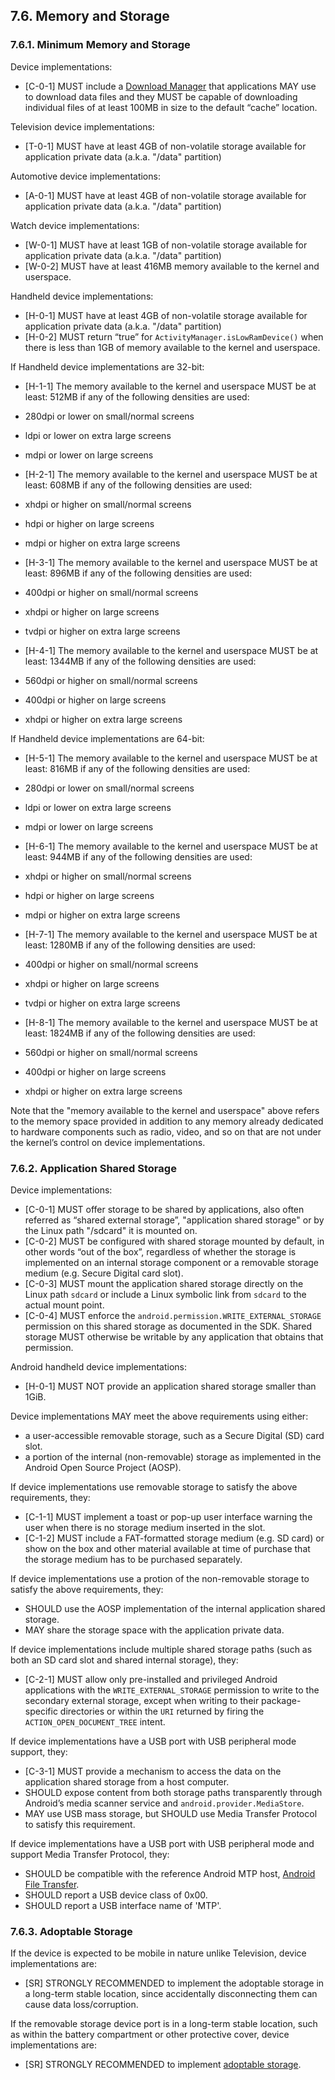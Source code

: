 ## 7.6\. Memory and Storage

### 7.6.1\. Minimum Memory and Storage

Device implementations:

*   [C-0-1] MUST include a [Download Manager](
    http://developer.android.com/reference/android/app/DownloadManager.html)
    that applications MAY use to download data files and they MUST be capable of
    downloading individual files of at least 100MB in size to the default
    “cache” location.

Television device implementations:

*   [T-0-1] MUST have at least 4GB of non-volatile storage available for
    application private data (a.k.a. "/data" partition)

Automotive device implementations:

*   [A-0-1] MUST have at least 4GB of non-volatile storage available for
    application private data (a.k.a. "/data" partition)

Watch device implementations:

*   [W-0-1] MUST have at least 1GB of non-volatile storage available for
    application private data (a.k.a. "/data" partition)
*   [W-0-2] MUST have at least 416MB memory available to the kernel and
    userspace.

Handheld device implementations:

*   [H-0-1] MUST have at least 4GB of non-volatile storage available for
    application private data (a.k.a. "/data" partition)
*   [H-0-2] MUST return “true” for `ActivityManager.isLowRamDevice()` when there
    is less than 1GB of memory available to the kernel and userspace.


If Handheld device implementations are 32-bit:

*   [H-1-1] The memory available to the kernel and userspace MUST
be at least: 512MB if any of the following densities are used:

   *   280dpi or lower on small/normal screens
   *   ldpi or lower on extra large screens
   *   mdpi or lower on large screens

*   [H-2-1] The memory available to the kernel and userspace MUST
be at least: 608MB if any of the following densities are used:

   *   xhdpi or higher on small/normal screens
   *   hdpi or higher on large screens
   *   mdpi or higher on extra large screens

*   [H-3-1] The memory available to the kernel and userspace MUST
be at least: 896MB if any of the following densities are used:

   *   400dpi or higher on small/normal screens
   *   xhdpi or higher on large screens
   *   tvdpi or higher on extra large screens

*    [H-4-1] The memory available to the kernel and userspace MUST
be at least: 1344MB if any of the following densities are used:

   *   560dpi or higher on small/normal screens
   *   400dpi or higher on large screens
   *   xhdpi or higher on extra large screens

If Handheld device implementations are 64-bit:

*   [H-5-1] The memory available to the kernel and userspace MUST
be at least: 816MB if any of the following densities are used:

   *   280dpi or lower on small/normal screens
   *   ldpi or lower on extra large screens
   *   mdpi or lower on large screens


*   [H-6-1] The memory available to the kernel and userspace MUST
be at least: 944MB if any of the following densities are used:

   *   xhdpi or higher on small/normal screens
   *   hdpi or higher on large screens
   *   mdpi or higher on extra large screens

*   [H-7-1] The memory available to the kernel and userspace MUST
be at least: 1280MB if any of the following densities are used:

   *  400dpi or higher on small/normal screens
   *  xhdpi or higher on large screens
   *  tvdpi or higher on extra large screens

*    [H-8-1] The memory available to the kernel and userspace MUST
be at least: 1824MB if any of the following densities are used:

   *   560dpi or higher on small/normal screens
   *   400dpi or higher on large screens
   *   xhdpi or higher on extra large screens

Note that the "memory available to the kernel and userspace" above refers to the
memory space provided in addition to any memory already dedicated to hardware
components such as radio, video, and so on that are not under the kernel’s
control on device implementations.

### 7.6.2\. Application Shared Storage

Device implementations:

*   [C-0-1] MUST offer storage to be shared by applications, also often referred
    as “shared external storage”, "application shared storage" or by the Linux
    path "/sdcard" it is mounted on.
*   [C-0-2] MUST be configured with shared storage mounted by default, in other
    words “out of the box”, regardless of whether the storage is implemented on
    an internal storage component or a removable storage medium (e.g. Secure
    Digital card slot).
*   [C-0-3] MUST mount the application shared storage directly on the Linux path
    `sdcard` or include a Linux symbolic link from `sdcard` to the actual mount
    point.
*   [C-0-4] MUST enforce the `android.permission.WRITE_EXTERNAL_STORAGE`
    permission on this shared storage as documented in the SDK. Shared storage
    MUST otherwise be writable by any application that obtains that permission.

Android handheld device implementations:

*   [H-0-1] MUST NOT provide an application shared storage smaller than 1GiB.

Device implementations MAY meet the above requirements using either:

* a user-accessible removable storage, such as a Secure Digital (SD) card slot.
* a portion of the internal (non-removable) storage as implemented in the
  Android Open Source Project (AOSP).

If device implementations use removable storage to satisfy the above
requirements, they:

*   [C-1-1] MUST implement a toast or pop-up user interface warning the user
    when there is no storage medium inserted in the slot.
*   [C-1-2] MUST include a FAT-formatted storage medium (e.g. SD card) or show
    on the box and other material available at time of purchase that the storage
    medium has to be purchased separately.

If device implementations use a protion of the non-removable storage to satisfy
the above requirements, they:

*   SHOULD use the AOSP implementation of the internal application shared
    storage.
*   MAY share the storage space with the application private data.

If device implementations include multiple shared storage paths (such
as both an SD card slot and shared internal storage), they:

*   [C-2-1] MUST allow only pre-installed and privileged Android
applications with the `WRITE_EXTERNAL_STORAGE` permission to
write to the secondary external storage, except when writing to their
package-specific directories or within the `URI` returned by firing the
`ACTION_OPEN_DOCUMENT_TREE` intent.

If device implementations have a USB port with USB peripheral mode support,
they:

*   [C-3-1] MUST provide a mechanism to access the data on the application
    shared storage from a host computer.
*   SHOULD expose content from both storage paths transparently through
    Android’s media scanner service and `android.provider.MediaStore`.
*   MAY use USB mass storage, but SHOULD use Media Transfer Protocol to satisfy
    this requirement.

If device implementations have a USB port with USB peripheral mode and support
Media Transfer Protocol, they:

*   SHOULD be compatible with the reference Android MTP host,
[Android File Transfer](http://www.android.com/filetransfer).
*   SHOULD report a USB device class of 0x00.
*   SHOULD report a USB interface name of 'MTP'.

### 7.6.3\. Adoptable Storage

If the device is expected to be mobile in nature unlike Television,
device implementations are:

*   [SR] STRONGLY RECOMMENDED to implement the adoptable storage in
a long-term stable location, since accidentally disconnecting them can
cause data loss/corruption.

If the removable storage device port is in a long-term stable location,
such as within the battery compartment or other protective cover,
device implementations are:

*   [SR] STRONGLY RECOMMENDED to implement
[adoptable storage](http://source.android.com/devices/storage/adoptable.html).

